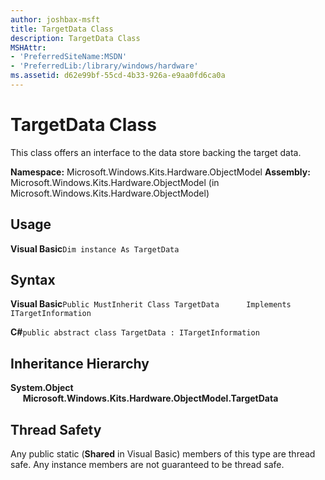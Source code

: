 ```yaml
---
author: joshbax-msft
title: TargetData Class
description: TargetData Class
MSHAttr:
- 'PreferredSiteName:MSDN'
- 'PreferredLib:/library/windows/hardware'
ms.assetid: d62e99bf-55cd-4b33-926a-e9aa0fd6ca0a
---
```


# TargetData Class


This class offers an interface to the data store backing the target data.

**Namespace:** Microsoft.Windows.Kits.Hardware.ObjectModel **Assembly:** Microsoft.Windows.Kits.Hardware.ObjectModel (in Microsoft.Windows.Kits.Hardware.ObjectModel)

## Usage


**Visual Basic**`Dim instance As TargetData`

## Syntax


**Visual Basic**`Public MustInherit Class TargetData`           `Implements ITargetInformation`

**C#**`public abstract class TargetData : ITargetInformation`

## Inheritance Hierarchy


**System.Object**      **Microsoft.Windows.Kits.Hardware.ObjectModel.TargetData**

## Thread Safety


Any public static (**Shared** in Visual Basic) members of this type are thread safe. Any instance members are not guaranteed to be thread safe.

 

 






